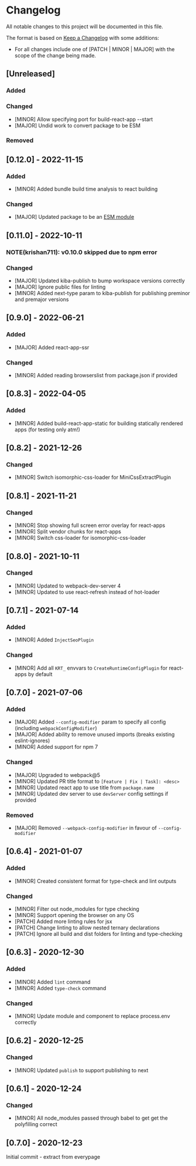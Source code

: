 # Changelog

All notable changes to this project will be documented in this file.

The format is based on [Keep a Changelog](https://keepachangelog.com/en/1.0.0/) with some additions:
- For all changes include one of [PATCH | MINOR | MAJOR] with the scope of the change being made.

## [Unreleased]

### Added

### Changed
- [MINOR] Allow specifying port for build-react-app --start
- [MAJOR] Undid work to convert package to be ESM

### Removed

## [0.12.0] - 2022-11-15

### Added
- [MINOR] Added bundle build time analysis to react building

### Changed
- [MAJOR] Updated package to be an [ESM module](https://gist.github.com/sindresorhus/a39789f98801d908bbc7ff3ecc99d99c)

## [0.11.0] - 2022-10-11

### NOTE(krishan711): v0.10.0 skipped due to npm error

### Changed
- [MAJOR] Updated kiba-publish to bump workspace versions correctly
- [MAJOR] Ignore public files for linting
- [MINOR] Added next-type param to kiba-publish for publishing preminor and premajor versions

## [0.9.0] - 2022-06-21

### Added
- [MAJOR] Added react-app-ssr

### Changed
- [MINOR] Added reading browserslist from package.json if provided

## [0.8.3] - 2022-04-05

### Added
- [MINOR] Added build-react-app-static for building statically rendered apps (for testing only atm!)

## [0.8.2] - 2021-12-26

### Changed
- [MINOR] Switch isomorphic-css-loader for MiniCssExtractPlugin

## [0.8.1] - 2021-11-21

### Changed
- [MINOR] Stop showing full screen error overlay for react-apps
- [MINOR] Split vendor chunks for react-apps
- [MINOR] Switch css-loader for isomorphic-css-loader

## [0.8.0] - 2021-10-11

### Changed
- [MINOR] Updated to webpack-dev-server 4
- [MINOR] Updated to use react-refresh instead of hot-loader

## [0.7.1] - 2021-07-14

### Added
- [MINOR] Added `InjectSeoPlugin`

### Changed
- [MINOR] Add all `KRT_` envvars to `CreateRuntimeConfigPlugin` for react-apps by default

## [0.7.0] - 2021-07-06

### Added
- [MAJOR] Added `--config-modifier` param to specify all config (including `webpackConfigModifier`)
- [MAJOR] Added ability to remove unused imports (breaks existing eslint-ignores)
- [MINOR] Added support for npm 7

### Changed
- [MAJOR] Upgraded to webpack@5
- [MINOR] Updated PR title format to `[Feature | Fix | Task]: <desc>`
- [MINOR] Updated react app to use title from `package.name`
- [MINOR] Updated dev server to use `devServer` config settings if provided

### Removed
- [MAJOR] Removed `--webpack-config-modifier` in favour of `--config-modifier`

## [0.6.4] - 2021-01-07

### Added
- [MINOR] Created consistent format for type-check and lint outputs

### Changed
- [MINOR] Filter out node_modules for type checking
- [MINOR] Support opening the browser on any OS
- [PATCH] Added more linting rules for jsx
- [PATCH] Change linting to allow nested ternary declarations
- [PATCH] Ignore all build and dist folders for linting and type-checking

## [0.6.3] - 2020-12-30

### Added
- [MINOR] Added `lint` command
- [MINOR] Added `type-check` command

### Changed
- [MINOR] Update module and component to replace process.env correctly

## [0.6.2] - 2020-12-25

### Changed
- [MINOR] Updated `publish` to support publishing to next

## [0.6.1] - 2020-12-24

### Changed
- [MINOR] All node_modules passed through babel to get get the polyfilling correct

## [0.7.0] - 2020-12-23

Initial commit - extract from everypage
